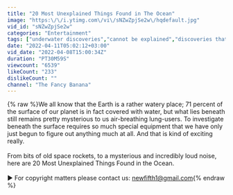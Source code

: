 ```yaml
---
title: "20 Most Unexplained Things Found in The Ocean"
image: "https:\/\/i.ytimg.com\/vi\/sNZwZpjSe2w\/hqdefault.jpg"
vid_id: "sNZwZpjSe2w"
categories: "Entertainment"
tags: ["underwater discoveries","cannot be explained","discoveries that cannot be explained"]
date: "2022-04-11T05:02:12+03:00"
vid_date: "2022-04-08T15:00:34Z"
duration: "PT30M59S"
viewcount: "6539"
likeCount: "233"
dislikeCount: ""
channel: "The Fancy Banana"
---
```

{% raw %}We all know that the Earth is a rather watery place; 71 percent of the surface of our planet is in fact covered with water, but what lies beneath still remains pretty mysterious to us air-breathing lung-users.  To investigate beneath the surface requires so much special equipment that we have only just begun to figure out anything much at all.  And that is kind of exciting really.<br /><br />From bits of old space rockets, to a mysterious and incredibly loud noise, here are 20 Most Unexplained Things Found in the Ocean.<br /><br />► For copyright matters please contact us: newfifth1@gmail.com{% endraw %}
